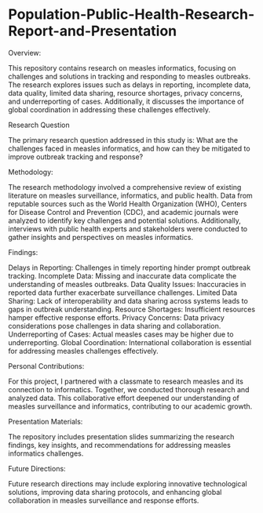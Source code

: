 # Population-Public-Health-Research-Report-and-Presentation

Overview:

This repository contains research on measles informatics, focusing on challenges and solutions in tracking and responding to measles outbreaks. The research explores issues such as delays in reporting, incomplete data, data quality, limited data sharing, resource shortages, privacy concerns, and underreporting of cases. Additionally, it discusses the importance of global coordination in addressing these challenges effectively.

Research Question

The primary research question addressed in this study is: What are the challenges faced in measles informatics, and how can they be mitigated to improve outbreak tracking and response?

Methodology:

The research methodology involved a comprehensive review of existing literature on measles surveillance, informatics, and public health. Data from reputable sources such as the World Health Organization (WHO), Centers for Disease Control and Prevention (CDC), and academic journals were analyzed to identify key challenges and potential solutions. Additionally, interviews with public health experts and stakeholders were conducted to gather insights and perspectives on measles informatics.

Findings:

Delays in Reporting: Challenges in timely reporting hinder prompt outbreak tracking.
Incomplete Data: Missing and inaccurate data complicate the understanding of measles outbreaks.
Data Quality Issues: Inaccuracies in reported data further exacerbate surveillance challenges.
Limited Data Sharing: Lack of interoperability and data sharing across systems leads to gaps in outbreak understanding.
Resource Shortages: Insufficient resources hamper effective response efforts.
Privacy Concerns: Data privacy considerations pose challenges in data sharing and collaboration.
Underreporting of Cases: Actual measles cases may be higher due to underreporting.
Global Coordination: International collaboration is essential for addressing measles challenges effectively.

Personal Contributions:

For this project, I partnered with a classmate to research measles and its connection to informatics. Together, we conducted thorough research and analyzed data. This collaborative effort deepened our understanding of measles surveillance and informatics, contributing to our academic growth.

Presentation Materials:

The repository includes presentation slides summarizing the research findings, key insights, and recommendations for addressing measles informatics challenges.

Future Directions:

Future research directions may include exploring innovative technological solutions, improving data sharing protocols, and enhancing global collaboration in measles surveillance and response efforts.
